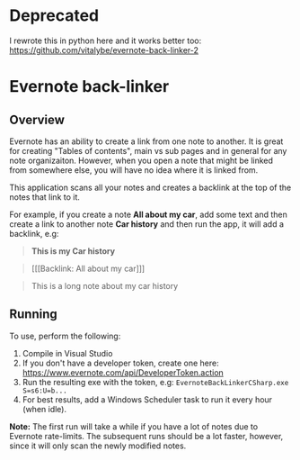 # Deprecated

I rewrote this in python here and it works better too: https://github.com/vitalybe/evernote-back-linker-2

# Evernote back-linker

## Overview

Evernote has an ability to create a link from one note to another. It is great for creating "Tables of contents", main vs sub pages and in general for any note organizaiton. However, when you open a note that might be linked from somewhere else, you will have no idea where it is linked from.

This application scans all your notes and creates a backlink at the top of the notes that link to it. 

For example, if you create a note **All about my car**, add some text and then create a link to another note **Car history** and then run the app, it will add a backlink, e.g:

> **This is my Car history**
  
> [[[Backlink: All about my car]]]

>This is a long note about my car history

## Running

To use, perform the following:

1. Compile in Visual Studio
2. If you don't have a developer token, create one here: https://www.evernote.com/api/DeveloperToken.action
3. Run the resulting exe with the token, e.g: `EvernoteBackLinkerCSharp.exe S=s6:U=b...`
4. For best results, add a Windows Scheduler task to run it every hour (when idle).

**Note:** The first run will take a while if you have a lot of notes due to Evernote rate-limits. The subsequent runs should be a lot faster, however, since it will only scan the newly modified notes.
